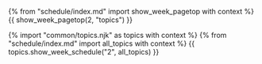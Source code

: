 {% from "schedule/index.md" import show_week_pagetop with context %}
{{ show_week_pagetop(2, "topics") }}

{% import "common/topics.njk" as topics with context %}
{% from "schedule/index.md" import all_topics with context %}
{{ topics.show_week_schedule("2", all_topics) }}
